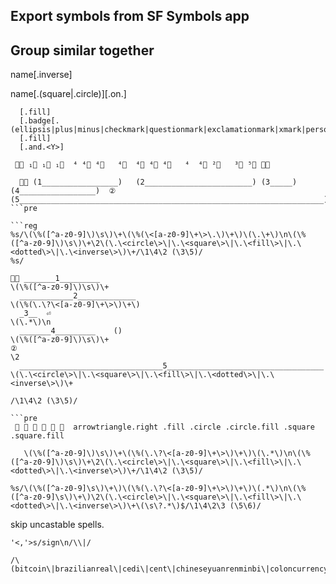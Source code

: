 ## Export symbols from SF Symbols app

## Group similar together

name[.inverse]

name[.(square|.circle)][.on.<X>]

````pre
  [.fill]
  [.badge[.(ellipsis|plus|minus|checkmark|questionmark|exclamationmark|xmark|person.crop|gearshape|wifi)]]
  [.fill]
  [.and.<Y>]

 ⧓⃞ ₁︎⃞ ₁⃞ ₁⃞︎  ⁴ ⁴⃞ ⁴️⃞   ⁴︎⃞  ⁴⃞ ⁴⃞️ ⁴⃞︎   ⁴  ⁴⃞ ²⃞   ³⃞ ⁵⃞ ⧔⃞

  ⧕⃞ (1̲________________)   (2̲_______________________) (3̲____)   (4̲________________)  ②  (5̲___________________________________________________________________)
```pre

```reg
%s/\(\%([^a-z0-9]\)\s\)\+\(\%(\<[a-z0-9]\+\>\.\)\+\)\(\.\+\)\n\(\%([^a-z0-9]\)\s\)\+\2\(\.\<circle\>\|\.\<square\>\|\.\<fill\>\|\.\<dotted\>\|\.\<inverse\>\)\+/\1\4\2 (\3\5)/
%s/
````

````pre
⧕⃞ _______1̲________
\(\%([^a-z0-9]\)\s\)\+
  ____________2̲____________
\(\%(\.\?\<[a-z0-9]\+\>\)\+\)
  _3̲_  ⏎️
\(\.*\)\n
  _______4̲________    ()
\(\%([^a-z0-9]\)\s\)\+
②
\2
  ________________________________5̲__________________________________
\(\.\<circle\>\|\.\<square\>\|\.\<fill\>\|\.\<dotted\>\|\.\<inverse\>\)\+

/\1\4\2 (\3\5)/

```pre
 􀓅 􀄧 􀁬 􀁭 􀃼 􀃽  arrowtriangle.right .fill .circle .circle.fill .square .square.fill
````

```reg
   \(\%([^a-z0-9]\)\s\)\+\(\%(\.\?\<[a-z0-9]\+\>\)\+\)\(\.*\)\n\(\%([^a-z0-9]\)\s\)\+\2\(\.\<circle\>\|\.\<square\>\|\.\<fill\>\|\.\<dotted\>\|\.\<inverse\>\)\+/\1\4\2 (\3\5)/
```

```reg
%s/\(\%([^a-z0-9]\s\)\+\)\(\%(\.\?\<[a-z0-9]\+\>\)\+\)\(.*\)\n\(\%([^a-z0-9]\s\)\+\)\2\(\.\<circle\>\|\.\<square\>\|\.\<fill\>\|\.\<dotted\>\|\.\<inverse\>\)\+\(\s\?.*\)$/\1\4\2\3 (\5\6)/
```

skip uncastable spells.

```reg
'<,'>s/sign\n/\\|/

/\(bitcoin\|brazilianreal\|cedi\|cent\|chineseyuanrenminbi\|coloncurrency\|cruzeiro\|danishkrone\|dong\|dollar\|euro\|eurozone\|florin\|franc\|guarani\|hryvnia\|indianrupee\|kip\|lari\|lira\|malaysianringgit\|manat\|mill\|naira\|norwegiankrone\|peruviansoles\|peseta\|peso\|polishzloty\|ruble\|rupee\|shekel\|singaporedollar\|sterling\|swedishkrona\|tenge\|tugrik\|turkishlira\|won\|yen\)sign/
```
